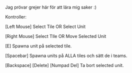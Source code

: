 Jag prövar grejer här för att lära mig saker :) 

Kontroller:

[Left Mouse] Select Tile OR Select Unit

[Right Mouse] Select TIle OR Move Selected Unit

[E] Spawna unit på selected tile.

[Spacebar] Spawna units på ALLA tiles och sätt de i teams.

[Backspace] [Delete] [Numpad Del] Ta bort selected unit.
